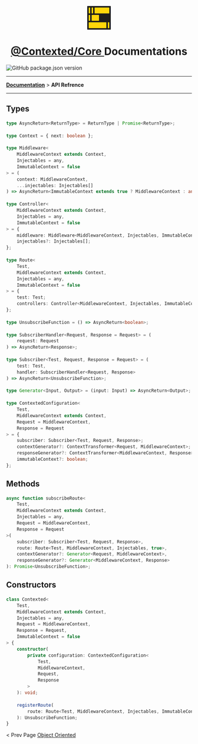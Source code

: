<div align="center">
    <img alt="Contexted Logo" width="64" src="https://raw.githubusercontent.com/contexted-js/brand/master/dark/main-fill.svg">
    <h1>
		<a href="https://github.com/contexted-js/core">
        	@Contexted/Core
    	</a>
		<span>Documentations</span>
	</h1>
</div>

<img alt="GitHub package.json version" src="https://img.shields.io/github/package-json/v/contexted-js/core">

---

[**Documentation**](README.md) > **API Refrence**

---

## Types

```ts
type AsyncReturn<ReturnType> = ReturnType | Promise<ReturnType>;

type Context = { next: boolean };

type Middleware<
	MiddlewareContext extends Context,
	Injectables = any,
	ImmutableContext = false
> = (
	context: MiddlewareContext,
	...injectables: Injectables[]
) => AsyncReturn<ImmutableContext extends true ? MiddlewareContext : any>;

type Controller<
	MiddlewareContext extends Context,
	Injectables = any,
	ImmutableContext = false
> = {
	middleware: Middleware<MiddlewareContext, Injectables, ImmutableContext>;
	injectables?: Injectables[];
};

type Route<
	Test,
	MiddlewareContext extends Context,
	Injectables = any,
	ImmutableContext = false
> = {
	test: Test;
	controllers: Controller<MiddlewareContext, Injectables, ImmutableContext>[];
};

type UnsubscribeFunction = () => AsyncReturn<boolean>;

type SubscriberHandler<Request, Response = Request> = (
	request: Request
) => AsyncReturn<Response>;

type Subscriber<Test, Request, Response = Request> = (
	test: Test,
	handler: SubscriberHandler<Request, Response>
) => AsyncReturn<UnsubscribeFunction>;

type Generator<Input, Output> = (input: Input) => AsyncReturn<Output>;

type ContextedConfiguration<
	Test,
	MiddlewareContext extends Context,
	Request = MiddlewareContext,
	Response = Request
> = {
	subscriber: Subscriber<Test, Request, Response>;
	contextGenerator?: ContextTransformer<Request, MiddlewareContext>;
	responseGenerator?: ContextTransformer<MiddlewareContext, Response>;
	immutableContext?: boolean;
};
```

## Methods

```ts
async function subscribeRoute<
	Test,
	MiddlewareContext extends Context,
	Injectables = any,
	Request = MiddlewareContext,
	Response = Request
>(
	subscriber: Subscriber<Test, Request, Response>,
	route: Route<Test, MiddlewareContext, Injectables, true>,
	contextGenerator?: Generator<Request, MiddlewareContext>,
	responseGenerator?: Generator<MiddlewareContext, Response>
): Promise<UnsubscribeFunction>;
```

## Constructors

```ts
class Contexted<
	Test,
	MiddlewareContext extends Context,
	Injectables = any,
	Request = MiddlewareContext,
	Response = Request,
	ImmutableContext = false
> {
	constructor(
		private configuration: ContextedConfiguration<
			Test,
			MiddlewareContext,
			Request,
			Response
		>
	): void;

	registerRoute(
		route: Route<Test, MiddlewareContext, Injectables, ImmutableContext>
	): UnsubscribeFunction;
}
```

< Prev Page
[Object Oriented](usage/object-oriented.md)
